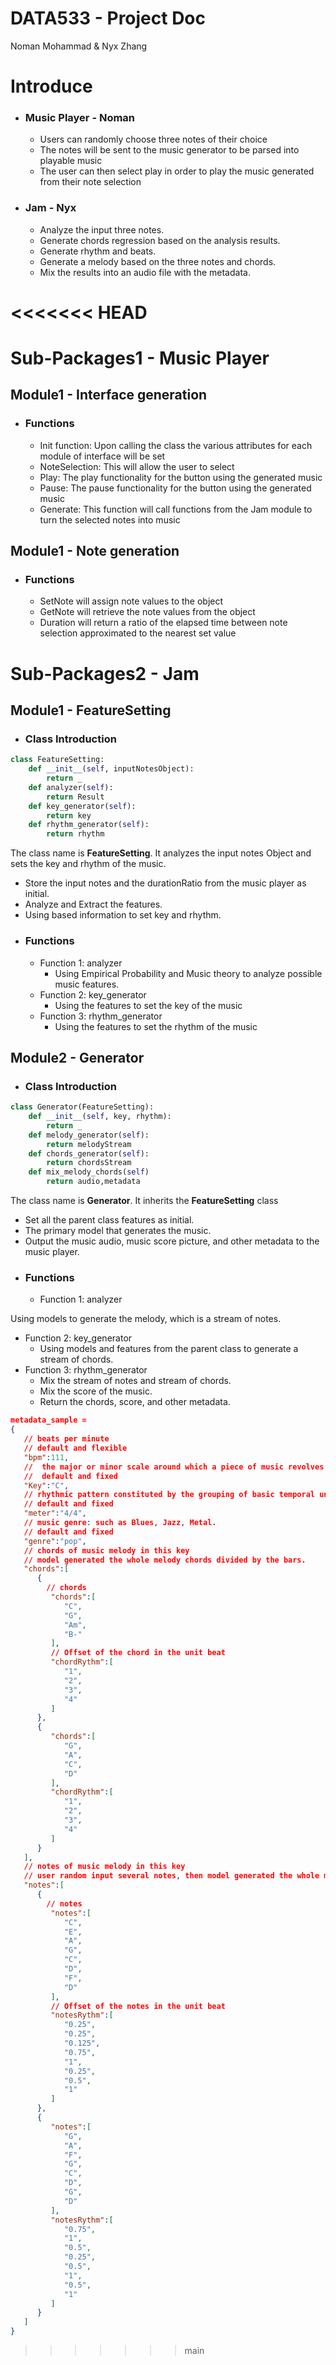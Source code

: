 # DATA533 - Project Doc
Noman Mohammad & Nyx Zhang
# Introduce
- ### Music Player - Noman
  - Users can randomly choose three notes of their choice 
  - The notes will be sent to the music generator to be parsed into playable music 
  - The user can then select play in order to play the music generated from their note selection 
- ### Jam - Nyx
  - Analyze the input three notes. 
  - Generate chords regression based on the analysis results.
  - Generate rhythm and beats. 
  - Generate a melody based on the three notes and chords.
  - Mix the results into an audio file with the metadata.

<<<<<<< HEAD
=======
# Sub-Packages1 - Music Player
## Module1 - Interface generation
- ### Functions
  - Init function: Upon calling the class the various attributes for each module of interface will be set
  - NoteSelection: This will allow the user to select
  - Play: The play functionality for the button using the generated music
  - Pause: The pause functionality for the button using the generated music
  - Generate: This function will call functions from the Jam module to turn the selected notes into music
  
## Module1 - Note generation
- ### Functions
  -  SetNote will assign note values to the object
  -  GetNote will retrieve the note values from the object
  -  Duration will return a ratio of the elapsed time between note selection approximated to the nearest set value

# Sub-Packages2 - Jam
## Module1 - FeatureSetting
- ### Class Introduction

```python
class FeatureSetting:
    def __init__(self, inputNotesObject):
        return _
    def analyzer(self):
        return Result
    def key_generator(self):
        return key
    def rhythm_generator(self):
        return rhythm
```

The class name is **FeatureSetting**. It analyzes the input notes Object and sets the key and rhythm of the music.

- Store the input notes and the durationRatio from the music player as initial.
- Analyze and Extract the features.
- Using based information to set key and rhythm.
- ### Functions
  - Function 1: analyzer
    - Using Empirical Probability and Music theory to analyze possible music features.
  - Function 2: key\_generator
    - Using the features to set the key of the music
  - Function 3: rhythm\_generator
    - Using the features to set the rhythm of the music

## Module2 - Generator
- ### Class Introduction
```python
class Generator(FeatureSetting):
    def __init__(self, key, rhythm):
        return _
    def melody_generator(self):
        return melodyStream
    def chords_generator(self):
        return chordsStream
    def mix_melody_chords(self)
        return audio,metadata
```

The class name is **Generator**. It inherits the **FeatureSetting** class

- Set all the parent class features as initial.
- The primary model that generates the music.
- Output the music audio, music score picture, and other metadata to the music player.
- ### Functions
  - Function 1: analyzer

Using models to generate the melody, which is a stream of notes.

- Function 2: key\_generator
  - Using models and features from the parent class to generate a stream of chords.
- Function 3: rhythm\_generator
  - Mix the stream of notes and stream of chords. 
  - Mix the score of the music.
  - Return the chords, score, and other metadata.

```json
metadata_sample = 
{
   // beats per minute
   // default and flexible
   "bpm":111,
   //  the major or minor scale around which a piece of music revolves
   //  default and fixed
   "Key":"C",
   // rhythmic pattern constituted by the grouping of basic temporal units, called beats, into regular measures, or bars
   // default and fixed
   "meter":"4/4",
   // music genre: such as Blues, Jazz, Metal.
   // default and fixed
   "genre":"pop",
   // chords of music melody in this key
   // model generated the whole melody chords divided by the bars.
   "chords":[
      {
      	// chords
         "chords":[
            "C",
            "G",
            "Am",
            "B-"
         ],
         // Offset of the chord in the unit beat
         "chordRythm":[
            "1",
            "2",
            "3",
            "4"
         ]
      },
      {
         "chords":[
            "G",
            "A",
            "C",
            "D"
         ],
         "chordRythm":[
            "1",
            "2",
            "3",
            "4"
         ]
      }
   ],
   // notes of music melody in this key
   // user random input several notes, then model generated the whole melody notes divided by the bars.
   "notes":[
      {
      	// notes
         "notes":[
            "C",
            "E",
            "A",
            "G",
            "C",
            "D",
            "F",
            "D"
         ],
         // Offset of the notes in the unit beat
         "notesRythm":[
            "0.25",
            "0.25",
            "0.125",
            "0.75",
            "1",
            "0.25",
            "0.5",
            "1"
         ]
      },
      {
         "notes":[
            "G",
            "A",
            "F",
            "G",
            "C",
            "D",
            "G",
            "D"
         ],
         "notesRythm":[
            "0.75",
            "1",
            "0.5",
            "0.25",
            "0.5",
            "1",
            "0.5",
            "1"
         ]
      }
   ]
}


```
>>>>>>> main
